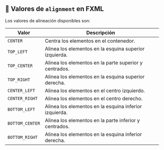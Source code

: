 ## **📌 Valores de `alignment` en FXML**

Los valores de alineación disponibles son:

|**Valor**|**Descripción**|
|---|---|
|`CENTER`|Centra los elementos en el contenedor.|
|`TOP_LEFT`|Alinea los elementos en la esquina superior izquierda.|
|`TOP_CENTER`|Alinea los elementos en la parte superior y centrados.|
|`TOP_RIGHT`|Alinea los elementos en la esquina superior derecha.|
|`CENTER_LEFT`|Alinea los elementos en el centro izquierdo.|
|`CENTER_RIGHT`|Alinea los elementos en el centro derecho.|
|`BOTTOM_LEFT`|Alinea los elementos en la esquina inferior izquierda.|
|`BOTTOM_CENTER`|Alinea los elementos en la parte inferior y centrados.|
|`BOTTOM_RIGHT`|Alinea los elementos en la esquina inferior derecha.|
